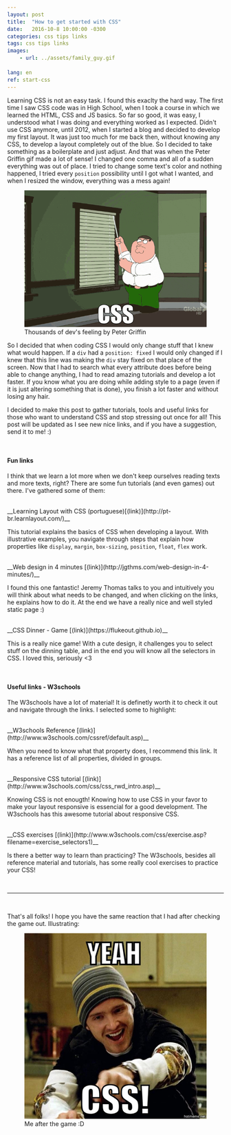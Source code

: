 ```yaml
---
layout: post
title:  "How to get started with CSS"
date:   2016-10-8 10:00:00 -0300
categories: css tips links
tags: css tips links 
images: 
    - url: ../assets/family_guy.gif

lang: en
ref: start-css
---
```


Learning CSS is not an easy task. I found this exaclty the hard way. The first time I saw CSS code was in High School, when I took a course in which we learned the HTML, CSS and JS basics. So far so good, it was easy, I understood what I was doing and everything worked as I expected. Didn't use CSS anymore, until 2012, when I started a blog and decided to develop my first layout. It was just too much for me back then, without knowing any CSS, to develop a layout completely out of the blue. So I decided to take something as a boilerplate and just adjust. And that was when the Peter Griffin gif made a lot of sense! I changed one comma and all of a sudden everything was out of place. I tried to change some text's color and nothing happened, I tried every `position` possibility until I got what I wanted, and when I resized the window, everything was a mess again!

<figure class="pic-post-center">
  <img src="../assets/family_guy.gif" alt="Gif from Family Guy adjusting uma curtain with CSS as a legend">
  <figcaption>Thousands of dev's feeling by Peter Griffin</figcaption>
</figure>

So I decided that when coding CSS I would only change stuff that I knew what would happen. If a `div` had a `position: fixed` I would only changed if I knew that this line was making the `div` stay fixed on that place of the screen. Now that I had to search what every attribute does before being able to change anything, I had to read amazing tutorials and develop a lot faster. If you know what you are doing while adding style to a page (even if it is just altering something that is done), you finish a lot faster and without losing any hair.

I decided to make this post to gather tutorials, tools and useful links for those who want to understand CSS and stop stressing out once for all! This post will be updated as I see new nice links, and if you have a suggestion, send it to me! :)

<br>

#### Fun links
I think that we learn a lot more when we don't keep ourselves reading texts and more texts, right? There are some fun tutorials (and even games) out there.
I've gathered some of them:

<br>
__Learning Layout with CSS (portuguese)[(link)](http://pt-br.learnlayout.com/)__

This tutorial explains the basics of CSS when developing a layout. With illustrative examples, you navigate through steps that explain how properties like `display`, `margin`, `box-sizing`, `position`, `float`, `flex` work.

<br>
__Web design in 4 minutes [(link)](http://jgthms.com/web-design-in-4-minutes/)__

I found this one fantastic! Jeremy Thomas talks to you and intuitively you will think about what needs to be changed, and when clicking on the links, he explains how to do it. At the end we have a really nice and well styled static page  :)

<br>
__CSS Dinner - Game [(link)](https://flukeout.github.io)__

This is a really nice game! With a cute design, it challenges you to select stuff on the dinning table, and in the end you will know all the selectors in CSS. I loved this, seriously <3

<br>

#### Useful links - W3schools
The W3schools have a lot of material! It is definetly worth it to check it out and navigate through the links. I selected some to highlight:

<br>
__W3schools Reference [(link)](http://www.w3schools.com/cssref/default.asp)__

When you need to know what that property does, I recommend this link. It has a reference list of all properties, divided in groups.

<br>
__Responsive CSS tutorial [(link)](http://www.w3schools.com/css/css_rwd_intro.asp)__

Knowing CSS is not enougth! Knowing how to use CSS in your favor to make your layout responsive is essencial for a good development. The W3schools has this awesome tutorial about responsive CSS.

<br>
__CSS exercises [(link)](http://www.w3schools.com/css/exercise.asp?filename=exercise_selectors1)__

Is there a better way to learn than practicing? The W3schools, besides all reference material and tutorials, has some really cool exercises to practice your CSS!

<br>
<hr>
<br>

That's all folks! I hope you have the same reaction that I had after checking the game out. Illustrating:

<figure class="pic-post-center">
  <img src="../assets/yeah-css.jpg" alt="Jesse pinkman">
  <figcaption>Me after the game :D</figcaption>
</figure>












